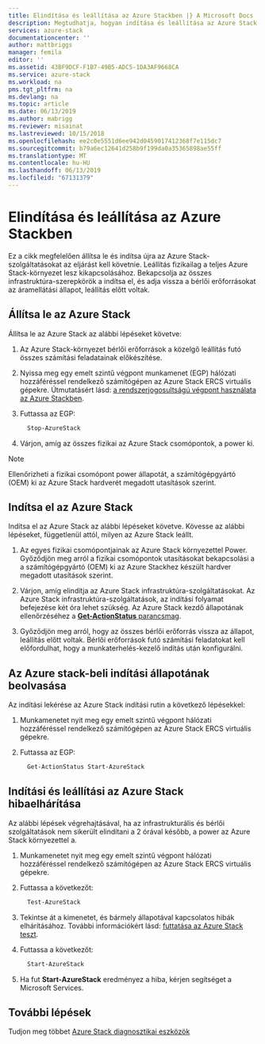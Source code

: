 ```yaml
---
title: Elindítása és leállítása az Azure Stackben |} A Microsoft Docs
description: Megtudhatja, hogyan indítása és leállítása az Azure Stack.
services: azure-stack
documentationcenter: ''
author: mattbriggs
manager: femila
editor: ''
ms.assetid: 43BF9DCF-F1B7-49B5-ADC5-1DA3AF9668CA
ms.service: azure-stack
ms.workload: na
pms.tgt_pltfrm: na
ms.devlang: na
ms.topic: article
ms.date: 06/13/2019
ms.author: mabrigg
ms.reviewer: misainat
ms.lastreviewed: 10/15/2018
ms.openlocfilehash: ee2c0e5551d6ee942d0459017412368f7e115dc7
ms.sourcegitcommit: b79a6ec12641d258b9f199da0a35365898ae55ff
ms.translationtype: MT
ms.contentlocale: hu-HU
ms.lasthandoff: 06/13/2019
ms.locfileid: "67131379"
---
```

# <a name="start-and-stop-azure-stack"></a>Elindítása és leállítása az Azure Stackben
Ez a cikk megfelelően állítsa le és indítsa újra az Azure Stack-szolgáltatásokat az eljárást kell követnie. Leállítás fizikailag a teljes Azure Stack-környezet lesz kikapcsolásához. Bekapcsolja az összes infrastruktúra-szerepkörök a indítsa el, és adja vissza a bérlői erőforrásokat az áramellátási állapot, leállítás előtt voltak.

## <a name="stop-azure-stack"></a>Állítsa le az Azure Stack 

Állítsa le az Azure Stack az alábbi lépéseket követve:

1. Az Azure Stack-környezet bérlői erőforrások a közelgő leállítás futó összes számítási feladatainak előkészítése. 

2. Nyissa meg egy emelt szintű végpont munkamenet (EGP) hálózati hozzáféréssel rendelkező számítógépen az Azure Stack ERCS virtuális gépekre. Útmutatásért lásd: [a rendszerjogosultságú végpont használata az Azure Stackben](azure-stack-privileged-endpoint.md).

3. Futtassa az EGP:

    ```powershell
      Stop-AzureStack
    ```

4. Várjon, amíg az összes fizikai az Azure Stack csomópontok, a power ki.

> [!Note]  
> Ellenőrizheti a fizikai csomópont power állapotát, a számítógépgyártó (OEM) ki az Azure Stack hardverét megadott utasítások szerint. 

## <a name="start-azure-stack"></a>Indítsa el az Azure Stack 

Indítsa el az Azure Stack az alábbi lépéseket követve. Kövesse az alábbi lépéseket, függetlenül attól, milyen az Azure Stack leállt.

1. Az egyes fizikai csomópontjainak az Azure Stack környezettel Power. Győződjön meg arról a fizikai csomópontok utasításokat bekapcsolási a a számítógépgyártó (OEM) ki az Azure Stackhez készült hardver megadott utasítások szerint.

2. Várjon, amíg elindítja az Azure Stack infrastruktúra-szolgáltatásokat. Az Azure Stack infrastruktúra-szolgáltatások, az indítási folyamat befejezése két óra lehet szükség. Az Azure Stack kezdő állapotának ellenőrzéséhez a [ **Get-ActionStatus** parancsmag](#get-the-startup-status-for-azure-stack).

3. Győződjön meg arról, hogy az összes bérlői erőforrás vissza az állapot, leállítás előtt voltak. Bérlői erőforrások futó számítási feladatokat kell előfordulhat, hogy a munkaterhelés-kezelő indítás után konfigurálni.

## <a name="get-the-startup-status-for-azure-stack"></a>Az Azure stack-beli indítási állapotának beolvasása

Az indítási lekérése az Azure Stack indítási rutin a következő lépésekkel:

1. Munkamenetet nyit meg egy emelt szintű végpont hálózati hozzáféréssel rendelkező számítógépen az Azure Stack ERCS virtuális gépekre.

2. Futtassa az EGP:

    ```powershell
      Get-ActionStatus Start-AzureStack
    ```

## <a name="troubleshoot-startup-and-shutdown-of-azure-stack"></a>Indítási és leállítási az Azure Stack hibaelhárítása

Az alábbi lépések végrehajtásával, ha az infrastrukturális és bérlői szolgáltatások nem sikerült elindítani a 2 órával később, a power az Azure Stack környezettel a. 

1. Munkamenetet nyit meg egy emelt szintű végpont hálózati hozzáféréssel rendelkező számítógépen az Azure Stack ERCS virtuális gépekre.

2. Futtassa a következőt: 

    ```powershell
      Test-AzureStack
      ```

3. Tekintse át a kimenetet, és bármely állapotával kapcsolatos hibák elhárításához. További információkért lásd: [futtatása az Azure Stack teszt](azure-stack-diagnostic-test.md).

4. Futtassa a következőt:

    ```powershell
      Start-AzureStack
    ```

5. Ha fut **Start-AzureStack** eredményez a hiba, kérjen segítséget a Microsoft Services. 

## <a name="next-steps"></a>További lépések 

Tudjon meg többet [Azure Stack diagnosztikai eszközök](azure-stack-diagnostics.md)

